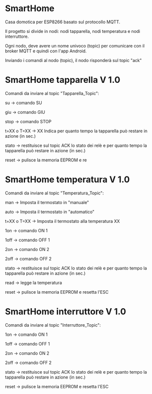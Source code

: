 # SmartHome

Casa domotica per ESP8266 basato sul protocollo MQTT.

Il progetto si divide in nodi: nodi tapparella, nodi temperatura e nodi interruttore.

Ogni nodo, deve avere un nome univoco (topic) per comunicare con il broker MQTT e quindi con l'app Android.

Inviando i comandi al nodo (topic), il nodo risponderà sul topic "ack"

# SmartHome tapparella V 1.0

Comandi da inviare al topic "Tapparella_Topic":

su            -> comando SU

giu           -> comando GIU

stop          -> comando STOP

t=XX o T=XX   -> XX Indica per quanto tempo la tapparella può restare in azione (in sec.)

stato         -> restituisce sul topic ACK lo stato dei relè e per quanto tempo la tapparella può restare in azione (in sec.)

reset         -> pulisce la memoria EEPROM e re

# SmartHome temperatura V 1.0

Comandi da inviare al topic "Temperatura_Topic":

man           -> Imposta il termostato in "manuale"

auto          -> Imposta il termostato in "automatico"

t=XX o T=XX   -> Imposta il termostato alla temperatura XX

1on           -> comando ON 1

1off          -> comando OFF 1

2on           -> comando ON 2

2off          -> comando OFF 2

stato         -> restituisce sul topic ACK lo stato dei relè e per quanto tempo la tapparella può restare in azione (in sec.)

read          -> legge la temperatura

reset         -> pulisce la memoria EEPROM e resetta l'ESC

# SmartHome interruttore V 1.0

Comandi da inviare al topic "Interruttore_Topic":

1on           -> comando ON 1

1off          -> comando OFF 1

2on           -> comando ON 2

2off          -> comando OFF 2

stato         -> restituisce sul topic ACK lo stato dei relè e per quanto tempo la tapparella può restare in azione (in sec.)

reset         -> pulisce la memoria EEPROM e resetta l'ESC
